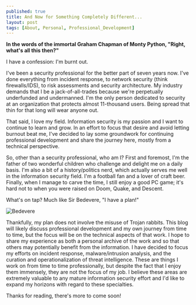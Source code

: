```yaml
---
published: true
title: And Now for Something Completely Different...
layout: post
tags: [About, Personal, Professional_Development]
---
```

**In the words of the immortal Graham Chapman of Monty Python, "Right, what's all this then?"**

I have a confession: I'm burnt out.

I've been a security professional for the better part of seven years now.  I've done everything from incident response, to network security (think firewalls/IDS), to risk assessments and security architecture.  My industry demands that I be a jack-of-all-trades because we're perpetually underfunded and undermanned.  I'm the only person dedicated to security at an organization that protects almost 11-thousand users.  Being spread that thin for that long will wear anyone out.

That said, I love my field.  Information security is my passion and I want to continue to learn and grow.  In an effort to focus that desire and avoid letting burnout beat me, I've decided to lay some groundwork for continuing professional development and share the journey here, mostly from a technical perspective.

So, other than a security professional, who am I?  First and foremost, I'm the father of two wonderful children who challenge and delight me on a daily basis.  I'm also a bit of a history/politics nerd, which actually serves me well in the information security field.  I'm a football fan and a lover of craft beer.  Finally, when I manage to carve the time, I still enjoy a good PC game; it's hard not to when you were raised on Doom, Quake, and Descent.

What's on tap?  Much like Sir Bedevere, "I have a plan!"

![Bedevere](https://swannysec.github.io/public/holygrail.png)

Thankfully, my plan does not involve the misuse of Trojan rabbits.  This blog will likely discuss professional development and my own journey from time to time, but the focus will be on the technical aspects of that work.  I hope to share my experience as both a personal archive of the work and so that others may potentially benefit from the information.  I have decided to focus my efforts on incident response, malware/intrusion analysis, and the curation and operationalization of threat intelligence.  These are things I work on from time to time professionally, but despite the fact that I enjoy them immensely, they are not the focus of my job.  I believe these areas are extremely valuable to any mature information security effort and I'd like to expand my horizons with regard to these specialties.

Thanks for reading, there's more to come soon!
